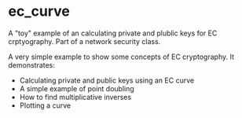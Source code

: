 # ec_curve
A "toy" example of an calculating private and plublic keys for EC crptyography. Part of a network security class.

A very simple example to show some concepts of EC cryptography. It demonstrates:
* Calculating private and public keys using an EC curve
* A simple example of point doubling
* How to find multiplicative inverses
* Plotting a curve

